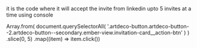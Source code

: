 it is the  code where it will accept the invite from linkedin upto 5 invites at a time
using console 

Array.from(
    document.querySelectorAll(
        '.artdeco-button.artdeco-button--2.artdeco-button--secondary.ember-view.invitation-card__action-btn'
    )
)
    .slice(0, 5)
    .map((item) => item.click())

